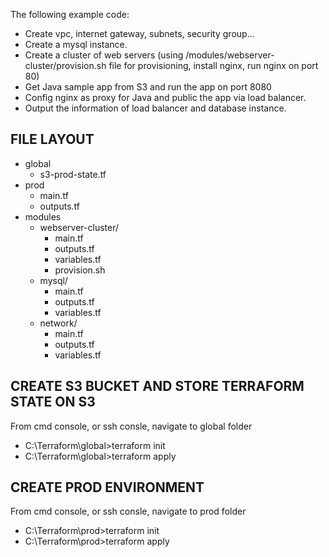 The following example code: 
- Create vpc, internet gateway, subnets, security group...
- Create a mysql instance. 
- Create a cluster of web servers (using /modules/webserver-cluster/provision.sh file for provisioning, install nginx, run nginx on port 80)
- Get Java sample app from S3 and run the app on port 8080
- Config nginx as proxy for Java and public the app via load balancer.
- Output the information of load balancer and database instance.

## FILE LAYOUT 
- global
  - s3-prod-state.tf
- prod
  - main.tf
  - outputs.tf
- modules
  - webserver-cluster/
    - main.tf
    - outputs.tf
    - variables.tf
    - provision.sh
  - mysql/
    - main.tf
    - outputs.tf
    - variables.tf
  - network/
    - main.tf
    - outputs.tf
    - variables.tf

## CREATE S3 BUCKET AND STORE TERRAFORM STATE ON S3 

From cmd console, or ssh consle, navigate to global folder
- C:\Terraform\global>terraform init
- C:\Terraform\global>terraform apply

## CREATE PROD ENVIRONMENT

From cmd console, or ssh consle, navigate to prod folder
- C:\Terraform\prod>terraform init
- C:\Terraform\prod>terraform apply
